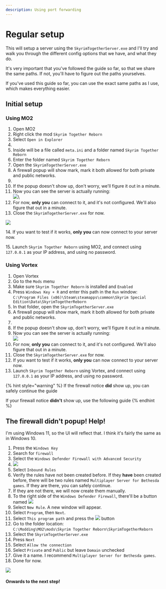 ```yaml
---
description: Using port forwarding
---
```


# Regular setup

This will setup a server using the `SkyrimTogetherServer.exe` and I'll try and walk you through the different config options that we have, and what they do.

It's very important that you've followed the guide so far, so that we share the same paths. If not, you'll have to figure out the paths yourselves.

If you've used this guide so far, you can use the exact same paths as I use, which makes everything easier.

## Initial setup

### **Using MO2**

1. Open MO2
2. Right click the mod `Skyrim Together Reborn`
3. Select `Open in Explorer`
4. <img src="https://shx.is/5BzT3n7WX.png" alt="" data-size="original">
5. Inside will be a file called `meta.ini` and a folder named `Skyrim Together Reborn`
6. Enter the folder named `Skyrim Together Reborn`
7. Open the `SkyrimTogetherServer.exe`
8. A firewall popup will show mark, mark it both allowed for both private and public networks.
9. <img src="https://shx.is/5BzTNr2rT.png" alt="" data-size="original">
10. If the popup doesn't show up, don't worry, we'll figure it out in a minute.
11. Now you can see the server is actually running:\
    ![](https://shx.is/5BzUvqRTO.png)\\
12. For now, **only you** can connect to it, and it's not configured. We'll also figure that out in a minute.
13. Close the `SkyrimTogetherServer.exe` for now.

![](https://shx.is/5BzWiRKr7.gif)

14\. If you want to test if it works, **only you** can now connect to your server now.

15\. Launch `Skyrim Together Reborn` using MO2, and connect using `127.0.0.1` as your IP address, and using no password.



### **Using Vortex**

1. Open Vortex
2. Go to the `Mods` menu
3. Make sure `Skyrim Together Reborn` is installed and `Enabled`
4. Press `Windows Key + R` and enter this path in the `Run` window:\
   `C:\Program Files (x86)\Steam\steamapps\common\Skyrim Special Edition\Data\SkyrimTogetherReborn`
5. In that folder, open the `SkyrimTogetherServer.exe`
6. A firewall popup will show mark, mark it both allowed for both private and public networks.
7. <img src="https://shx.is/5BzTNr2rT.png" alt="" data-size="original">
8. If the popup doesn't show up, don't worry, we'll figure it out in a minute.
9. Now you can see the server is actually running:\
   ![](https://shx.is/5BzUvqRTO.png)
10. For now, **only you** can connect to it, and it's not configured. We'll also figure that out in a minute.
11. Close the `SkyrimTogetherServer.exe` for now.
12. If you want to test if it works, **only you** can now connect to your server now.
13. Launch `Skyrim Together Reborn` using Vortex, and connect using `127.0.0.1` as your IP address, and using no password.

{% hint style="warning" %}
If the firewall notice **did** show up, you can safely continue the guide

If your firewall notice **didn't** show up, use the following guide
{% endhint %}

## The firewall didn't popup! Help!

I'm using Windows 11, so the UI will reflect that. I think it's fairly the same as in Windows 10.

1. Press the `Windows Key`
2. Search for `firewall`
3. Select the `Windows Defender Firewall with Advanced Security`
4. ![](https://shx.is/5BzXk19Mc.png)
5. Select `Inbound Rules`
6. Verify the rules have not been created before. If they **have** been created before, there will be two rules named `Multiplayer Server for Bethesda games`. If they are there, you can safely continue.
7. If they are not there, we will now create them manually.
8. To the right side of the `Windows Defender Firewall`, there'll be a button named ![](https://shx.is/5BzYyMbqm.png)
9. Select `New Rule`. A new window will appear.
10. Select `Program`, then `Next`.
11. Select `This program path` and press the ![](https://shx.is/5BzZ2ocvz.png) button
12. Go to the folder location:\
    `C:\Modding\MO2\mods\Skyrim Together Reborn\SkyrimTogetherReborn`
13. Select the `SkyrimTogetherServer.exe`
14. Press `Next`
15. Select `Allow the connection`
16. Select `Private` and `Public` but leave `Domain` unchecked
17. Give it a name. I recommend `Multiplayer Server for Bethesda games`.
18. Done for now.

![](https://shx.is/5Bz\_DM9wr.gif)

#### Onwards to the next step!
